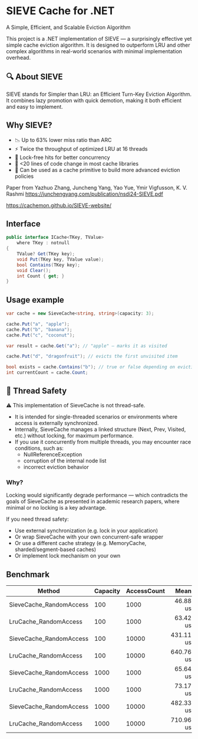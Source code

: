 # SIEVE Cache for .NET
A Simple, Efficient, and Scalable Eviction Algorithm

This project is a .NET implementation of SIEVE — a surprisingly effective yet simple cache eviction algorithm. It is designed to outperform LRU and other complex algorithms in real-world scenarios with minimal implementation overhead.

## 🔍 About SIEVE

SIEVE stands for Simpler than LRU: an Efficient Turn-Key Eviction Algorithm. It combines lazy promotion with quick demotion, making it both efficient and easy to implement.

## Why SIEVE?

- 📉 Up to 63% lower miss ratio than ARC
- ⚡ Twice the throughput of optimized LRU at 16 threads
- 🔁 Lock-free hits for better concurrency
- 🧼 <20 lines of code change in most cache libraries
- 🔧 Can be used as a cache primitive to build more advanced eviction policies

Paper from Yazhuo Zhang, Juncheng Yang, Yao Yue, Ymir Vigfusson, K. V. Rashmi https://junchengyang.com/publication/nsdi24-SIEVE.pdf

https://cachemon.github.io/SIEVE-website/

## Interface

```csharp
public interface ICache<TKey, TValue>
    where TKey : notnull
{
    TValue? Get(TKey key);
    void Put(TKey key, TValue value);
    bool Contains(TKey key);
    void Clear();
    int Count { get; }
}
```

## Usage example

```csharp
var cache = new SieveCache<string, string>(capacity: 3);

cache.Put("a", "apple");
cache.Put("b", "banana");
cache.Put("c", "coconut");

var result = cache.Get("a"); // "apple" – marks it as visited

cache.Put("d", "dragonfruit"); // evicts the first unvisited item

bool exists = cache.Contains("b"); // true or false depending on eviction
int currentCount = cache.Count;
```

## 🛑 Thread Safety
⚠️ This implementation of SieveCache is not thread-safe.

- It is intended for single-threaded scenarios or environments where access is externally synchronized.
- Internally, SieveCache manages a linked structure (Next, Prev, Visited, etc.) without locking, for maximum performance.
- If you use it concurrently from multiple threads, you may encounter race conditions, such as:
  - NullReferenceException
  - corruption of the internal node list
  - incorrect eviction behavior

### Why?
Locking would significantly degrade performance — which contradicts the goals of SieveCache as presented in academic research papers, where minimal or no locking is a key advantage.

If you need thread safety:
- Use external synchronization (e.g. lock in your application)
- Or wrap SieveCache with your own concurrent-safe wrapper
- Or use a different cache strategy (e.g. MemoryCache, sharded/segment-based caches)
- Or implement lock mechanism on your own

## Benchmark

| Method                  | Capacity | AccessCount | Mean      | Error    | StdDev   | Rank | Gen0    | Gen1    | Allocated |
|------------------------ |--------- |------------ |----------:|---------:|---------:|-----:|--------:|--------:|----------:|
| SieveCache_RandomAccess | 100      | 1000        |  46.88 us | 0.925 us | 1.467 us |    1 |  5.9814 |  0.4883 |  36.91 KB |
| LruCache_RandomAccess   | 100      | 1000        |  63.42 us | 0.637 us | 0.596 us |    2 |  3.4180 |  0.1221 |  21.23 KB |
| SieveCache_RandomAccess | 100      | 10000       | 431.11 us | 4.972 us | 4.650 us |    4 | 26.3672 |  1.9531 | 162.54 KB |
| LruCache_RandomAccess   | 100      | 10000       | 640.76 us | 4.459 us | 3.723 us |    6 | 15.6250 |       - | 101.46 KB |
| SieveCache_RandomAccess | 1000     | 1000        |  65.64 us | 1.302 us | 1.948 us |    2 | 18.0664 |  3.6621 | 111.25 KB |
| LruCache_RandomAccess   | 1000     | 1000        |  73.17 us | 0.992 us | 0.928 us |    3 |  7.0801 |  0.8545 |  43.68 KB |
| SieveCache_RandomAccess | 1000     | 10000       | 482.33 us | 5.456 us | 5.104 us |    5 | 50.2930 | 22.9492 | 308.93 KB |
| LruCache_RandomAccess   | 1000     | 10000       | 710.96 us | 4.457 us | 4.169 us |    7 | 30.2734 | 10.7422 | 190.56 KB |

